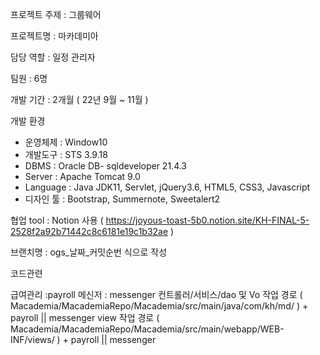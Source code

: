 프로젝트 주제 : 그룹웨어

프로젝트명 : 마카데미아

담당 역할 : 일정 관리자

팀원 : 6명

개발 기간 : 2개월 ( 22년 9월 ~ 11월 )

개발 환경
- 운영체제 : Window10
- 개발도구 : STS 3.9.18
- DBMS : Oracle DB- sqldeveloper 21.4.3
- Server : Apache Tomcat 9.0
- Language : Java JDK11, Servlet,  jQuery3.6, HTML5, CSS3, Javascript
- 디자인 툴 : Bootstrap, Summernote, Sweetalert2

협업 tool : Notion 사용 ( https://joyous-toast-5b0.notion.site/KH-FINAL-5-2528f2a92b71442c8c6181e19c1b32ae )

브랜치명 : ogs_날짜_커밋순번 식으로 작성

코드관련

급여관리 :payroll
메신저 : messenger
컨트롤러/서비스/dao 및 Vo 작업 경로 ( Macademia/MacademiaRepo/Macademia/src/main/java/com/kh/md/ ) + payroll || messenger
view 작업 경로 ( Macademia/MacademiaRepo/Macademia/src/main/webapp/WEB-INF/views/ ) + payroll || messenger
